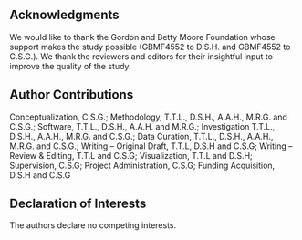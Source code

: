 ## Acknowledgments

We would like to thank the Gordon and Betty Moore Foundation whose support makes the study possible (GBMF4552 to D.S.H. and GBMF4552 to C.S.G.). 
We thank the reviewers and editors for their insightful input to improve the quality of the study.

## Author Contributions

Conceptualization, C.S.G.;
Methodology, T.T.L., D.S.H., A.A.H., M.R.G. and C.S.G.;
Software, T.T.L., D.S.H., A.A.H. and M.R.G.;
Investigation T.T.L., D.S.H., A.A.H., M.R.G. and C.S.G.;
Data Curation, T.T.L., D.S.H., A.A.H., M.R.G. and C.S.G.;
Writing – Original Draft, T.T.L, D.S.H and C.S.G;
Writing – Review & Editing, T.T.L and C.S.G;
Visualization, T.T.L and D.S.H;
Supervision, C.S.G;
Project Administration, C.S.G;
Funding Acquisition, D.S.H and C.S.G

## Declaration of Interests
The authors declare no competing interests.
